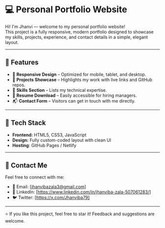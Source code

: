 # 💻 Personal Portfolio Website

Hi! I'm Jhanvi — welcome to my personal portfolio website!  
This project is a fully responsive, modern portfolio designed to showcase my skills, projects, experience, and contact details in a simple, elegant layout.

---

## 🌟 Features

- 📱 **Responsive Design** – Optimized for mobile, tablet, and desktop.
- 💼 **Projects Showcase** – Highlights my work with live links and GitHub repos.
- 🧠 **Skills Section** – Lists my technical expertise.
- 📝 **Resume Download** – Easily accessible for hiring managers.
- 📬 **Contact Form** – Visitors can get in touch with me directly.

---

## 🔧 Tech Stack

- **Frontend:** HTML5, CSS3, JavaScript
- **Design:** Fully custom-coded layout with clean UI
- **Hosting**: GitHub Pages / Netlify 

---

## 📩 Contact Me

Feel free to connect with me:

- 📧 Email: [jhanvibazala3@gmail.com]
- 💼 LinkedIn: [https://www.linkedin.com/in/jhanviba-zala-507061283/]
- 🐦 Twitter: [https://x.com/Jhanviba79]

---
⭐️ If you like this project, feel free to star it! Feedback and suggestions are welcome.
